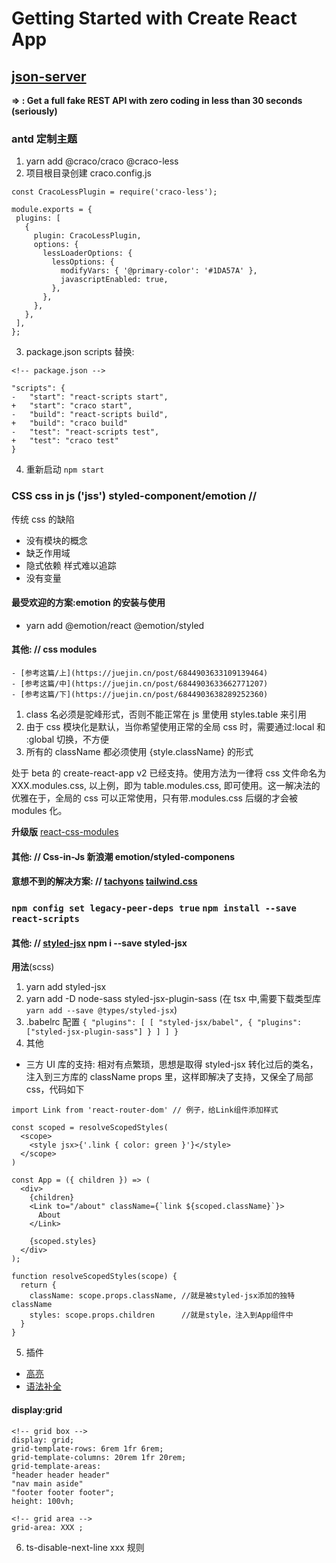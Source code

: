 # Getting Started with Create React App

## [json-server](https://github.com/typicode/json-server)

**=> : Get a full fake REST API with zero coding in less than 30 seconds (seriously)**

### antd 定制主题

1. yarn add @craco/craco @craco-less
2. 项目根目录创建 craco.config.js

```
const CracoLessPlugin = require('craco-less');

module.exports = {
 plugins: [
   {
     plugin: CracoLessPlugin,
     options: {
       lessLoaderOptions: {
         lessOptions: {
           modifyVars: { '@primary-color': '#1DA57A' },
           javascriptEnabled: true,
         },
       },
     },
   },
 ],
};
```

3. package.json scripts 替换:

```
<!-- package.json -->

"scripts": {
-   "start": "react-scripts start",
+   "start": "craco start",
-   "build": "react-scripts build",
+   "build": "craco build"
-   "test": "react-scripts test",
+   "test": "craco test"
}
```

4. 重新启动 `npm start`

### CSS **css in js** ('jss') styled-component/emotion //

传统 css 的缺陷

- 没有模块的概念
- 缺乏作用域
- 隐式依赖 样式难以追踪
- 没有变量

#### 最受欢迎的方案:emotion 的安装与使用

- yarn add @emotion/react @emotion/styled

#### 其他: // css modules

    - [参考这篇/上](https://juejin.cn/post/6844903633109139464)
    - [参考这篇/中](https://juejin.cn/post/6844903633662771207)
    - [参考这篇/下](https://juejin.cn/post/6844903638289252360)

1. class 名必须是驼峰形式，否则不能正常在 js 里使用 styles.table 来引用
2. 由于 css 模块化是默认，当你希望使用正常的全局 css 时，需要通过:local 和 :global 切换，不方便
3. 所有的 className 都必须使用 {style.className} 的形式

处于 beta 的 create-react-app v2 已经支持。使用方法为一律将 css 文件命名为 XXX.modules.css, 以上例，即为 table.modules.css, 即可使用。这一解决法的优雅在于，全局的 css 可以正常使用，只有带.modules.css 后缀的才会被 modules 化。

**升级版** [react-css-modules](https://github.com/gajus/react-css-modules#extending-component-styles)

#### 其他: // Css-in-Js 新浪潮 emotion/styled-componens

#### 意想不到的解决方案: // [tachyons](http://tachyons.io/) [tailwind.css](https://github.com/tailwindlabs/tailwindcss)

### `npm config set legacy-peer-deps true` `npm install --save react-scripts`

#### 其他: // [styled-jsx](https://www.npmjs.com/package/styled-jsx#getting-started) npm i --save styled-jsx

**用法**(scss)

1. yarn add styled-jsx
2. yarn add -D node-sass styled-jsx-plugin-sass (在 tsx 中,需要下载类型库 `yarn add --save @types/styled-jsx`)
3. .babelrc 配置
   `{ "plugins": [ [ "styled-jsx/babel", { "plugins": ["styled-jsx-plugin-sass"] } ] ] }`
4. 其他

- 三方 UI 库的支持:
  相对有点繁琐，思想是取得 styled-jsx 转化过后的类名，注入到三方库的 className props 里，这样即解决了支持，又保全了局部 css，代码如下

```
import Link from 'react-router-dom' // 例子，给Link组件添加样式

const scoped = resolveScopedStyles(
  <scope>
    <style jsx>{'.link { color: green }'}</style>
  </scope>
)

const App = ({ children }) => (
  <div>
    {children}
    <Link to="/about" className={`link ${scoped.className}`}>
      About
    </Link>

    {scoped.styles}
  </div>
);

function resolveScopedStyles(scope) {
  return {
    className: scope.props.className, //就是被styled-jsx添加的独特className
    styles: scope.props.children      //就是style，注入到App组件中
  }
}

```

5. 插件

- [高亮](https://marketplace.visualstudio.com/items?itemName=blanu.vscode-styled-jsx)
- [语法补全](https://marketplace.visualstudio.com/items?itemName=AndrewRazumovsky.vscode-styled-jsx-languageserver)

#### display:grid

```
<!-- grid box -->
display: grid;
grid-template-rows: 6rem 1fr 6rem;
grid-template-columns: 20rem 1fr 20rem;
grid-template-areas:
"header header header"
"nav main aside"
"footer footer footer";
height: 100vh;

<!-- grid area -->
grid-area: XXX ;
```

6. ts-disable-next-line xxx 规则
